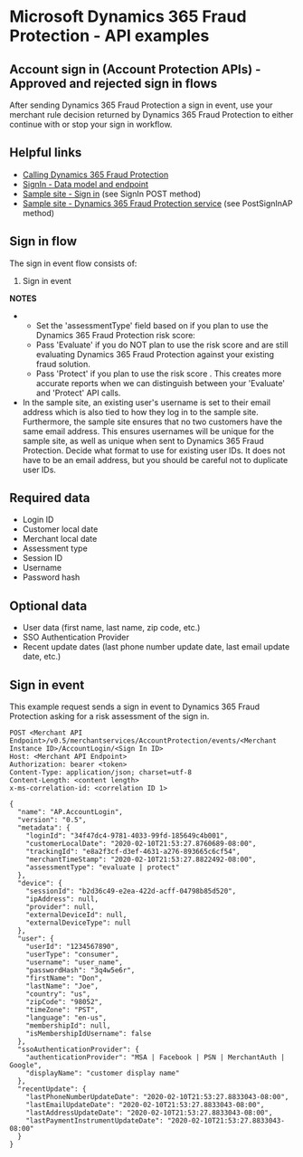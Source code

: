 # Microsoft Dynamics 365 Fraud Protection - API examples
## Account sign in (Account Protection APIs) - Approved and rejected sign in flows

After sending Dynamics 365 Fraud Protection a sign in event, use your merchant rule decision returned by Dynamics 365 Fraud Protection to either continue with or stop your sign in workflow.

## Helpful links
- [Calling Dynamics 365 Fraud Protection](./Authenticate&#32;and&#32;call&#32;Fraud&#32;Protection.md)
- [SignIn - Data model and endpoint](https://apidocs.microsoft.com/services/dynamics365fraudprotection#/v1.0/V1.0MerchantservicesEventsSignUpPost)
- [Sample site - Sign in](../src/Web/Controllers/AccountController.cs) (see SignIn POST method)
- [Sample site - Dynamics 365 Fraud Protection service](../src/Infrastructure/Services/FraudProtectionService.cs) (see PostSignInAP method)

## Sign in flow
The sign in event flow consists of:
1. Sign in event

**NOTES**
- - Set the 'assessmentType' field based on if you plan to use the Dynamics 365 Fraud Protection risk score:
  - Pass 'Evaluate' if you do NOT plan to use the risk score and are still evaluating Dynamics 365 Fraud Protection against your existing fraud solution.
  - Pass 'Protect' if you plan to use the risk score . This creates more accurate reports when we can distinguish between your 'Evaluate' and 'Protect' API calls.
- In the sample site, an existing user's username is set to their email address which is also tied to how they log in to the sample site. Furthermore, the sample site ensures that no two customers have the same email address. This ensures usernames will be unique for the sample site, as well as unique when sent to Dynamics 365 Fraud Protection. Decide what format to use for existing user IDs. It does not have to be an email address, but you should be careful not to duplicate user IDs.

## Required data
- Login ID
- Customer local date
- Merchant local date
- Assessment type
- Session ID
- Username
- Password hash

## Optional data
- User data (first name, last name, zip code, etc.)
- SSO Authentication Provider
- Recent update dates (last phone number update date, last email update date, etc.)

## Sign in event
This example request sends a sign in event to Dynamics 365 Fraud Protection asking for a risk assessment of the sign in.
```http
POST <Merchant API Endpoint>/v0.5/merchantservices/AccountProtection/events/<Merchant Instance ID>/AccountLogin/<Sign In ID>
Host: <Merchant API Endpoint>
Authorization: bearer <token>
Content-Type: application/json; charset=utf-8
Content-Length: <content length>
x-ms-correlation-id: <correlation ID 1>

{
  "name": "AP.AccountLogin",
  "version": "0.5",
  "metadata": {
    "loginId": "34f47dc4-9781-4033-99fd-185649c4b001",
    "customerLocalDate": "2020-02-10T21:53:27.8760689-08:00",
    "trackingId": "e8a2f3cf-d3ef-4631-a276-893665c6cf54",
    "merchantTimeStamp": "2020-02-10T21:53:27.8822492-08:00",
    "assessmentType": "evaluate | protect"
  },
  "device": {
    "sessionId": "b2d36c49-e2ea-422d-acff-04798b85d520",
    "ipAddress": null,
    "provider": null,
    "externalDeviceId": null,
    "externalDeviceType": null
  },
  "user": {
    "userId": "1234567890",
    "userType": "consumer",
    "username": "user_name",
    "passwordHash": "3q4w5e6r",
    "firstName": "Don",
    "lastName": "Joe",
    "country": "us",
    "zipCode": "98052",
    "timeZone": "PST",
    "language": "en-us",
    "membershipId": null,
    "isMembershipIdUsername": false
  },
  "ssoAuthenticationProvider": {
    "authenticationProvider": "MSA | Facebook | PSN | MerchantAuth | Google",
    "displayName": "customer display name"
  },
  "recentUpdate": {
    "lastPhoneNumberUpdateDate": "2020-02-10T21:53:27.8833043-08:00",
    "lastEmailUpdateDate": "2020-02-10T21:53:27.8833043-08:00",
    "lastAddressUpdateDate": "2020-02-10T21:53:27.8833043-08:00",
    "lastPaymentInstrumentUpdateDate": "2020-02-10T21:53:27.8833043-08:00"
  }
}
```